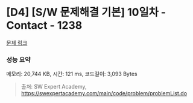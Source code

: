 # [D4] [S/W 문제해결 기본] 10일차 - Contact - 1238 

[문제 링크](https://swexpertacademy.com/main/code/problem/problemDetail.do?contestProbId=AV15B1cKAKwCFAYD) 

### 성능 요약

메모리: 20,744 KB, 시간: 121 ms, 코드길이: 3,093 Bytes



> 출처: SW Expert Academy, https://swexpertacademy.com/main/code/problem/problemList.do